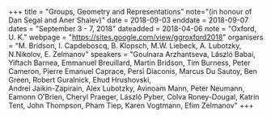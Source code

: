 +++
title = "Groups, Geometry and Representations"
note="(in honour of Dan Segal and Aner Shalev)"
date = 2018-09-03
enddate = 2018-09-07
dates = "September 3 - 7, 2018"
dateadded = 2018-04-06
note = "Oxford, U. K."
webpage = "https://sites.google.com/view/ggroxford2018"
organisers = "M. Bridson, I. Capdeboscq, B. Klopsch, M.W. Liebeck, A. Lubotzky,   N.Nikolov, E. Zelmanov"
speakers = "Goulnara Arzhantseva, László Babai, Yiftach Barnea, Emmanuel Breuillard, Martin Bridson, Tim  Burness, Peter Cameron, Pierre Emanuel Caprace,
Persi Diaconis, Marcus Du Sautoy, Ben Green, Robert Guralnick, Ehud Hrushovski,   
Andrei Jaikin-Zapirain,  Alex Lubotzky, Avinoam Mann, Peter Neumann, 
Eamonn O’Brien, Cheryl Praeger, László Pyber, Colva Roney-Dougal, 
Katrin Tent, John Thompson, Pham Tiep, Karen Vogtmann, Efim Zelmanov"
+++
